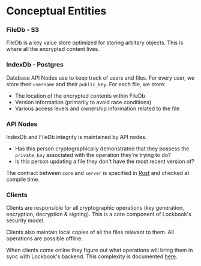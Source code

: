 # Conceptual Entities

### FileDb - S3

FileDb is a key value store optimized for storing arbitary objects. This is where all the encrypted content lives.

### IndexDb - Postgres

Database API Nodes use to keep track of users and files. For every user, we store their `username` and their `public_key`. For each file, we store:

+ The location of the encrypted contents within FileDb
+ Version information (primarily to avoid race conditions)
+ Various access levels and ownership information related to the file

### API Nodes 

IndexDb and FileDb integrity is maintained by API nodes.

+ Has this person cryptographically demonstrated that they possess the `private_key` associated with the operation they're trying to do?
+ Is this person updating a file they don't have the most recent version of?

The contract between `core` and `server` is specified in [Rust](https://github.com/lockbook/lockbook/blob/master/core/src/model/api.rs) and checked at compile time.

### Clients

Clients are responsible for all cryptographic operations (key generation, encryption, decryption & signing). This is a core component of Lockbook's security model.

Clients also maintain local copies of all the files relevant to them. All operations are possible offline.

When clients come online they figure out what operations will bring them in sync with Lockbook's backend. This complexity is documented [here](sync.md).

